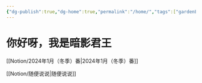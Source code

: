 ```yaml
---
{"dg-publish":true,"dg-home":true,"permalink":"/home/","tags":["gardenEntry"],"dgPassFrontmatter":true}
---
```


# 你好呀，我是暗影君王

[[Notion/2024年1月（冬季）番\|2024年1月（冬季）番]]

[[Notion/随便说说\|随便说说]]

